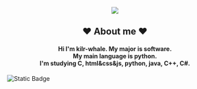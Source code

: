 <div align="center">
<img src="https://capsule-render.vercel.app/api?type=waving&color=FFC0CB&height=300&section=header&text=kilr-whale&fontSize=90" />
</div>

<h2 align = "center"> ❤️ About me ❤️ </h2>
<h4 align = "center">Hi I'm kilr-whale. My major is software.</br>My main language is python.</br>I'm studying C, html&css&js, python, java, C++, C#.</h4>
<img alt="Static Badge" src="https://img.shields.io/badge/:badgeContent?style=social&logo=instagram&logoColor=%23E4405F">



